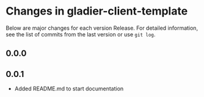 # Changes in gladier-client-template

Below are major changes for each version Release. For detailed information,
see the list of commits from the last version or use `git log`.

## 0.0.0

## 0.0.1
- Added README.md to start documentation